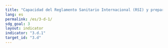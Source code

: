 ```yaml
---
title: "Capacidad del Reglamento Sanitario Internacional (RSI) y preparación para emergencias de salud"
lang: es
permalink: /es/3-d-1/
sdg_goal: 3
layout: indicator
indicator: "3.d.1"
target_id: "3.d"
---
```


